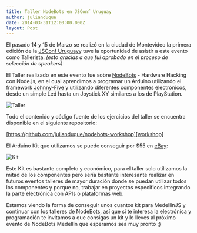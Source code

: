 ```yaml
---
title: Taller NodeBots en JSConf Uruguay
author: julianduque
date: 2014-03-31T12:00:00.000Z
layout: Post
---
```

El pasado 14 y 15 de Marzo se realizó en la ciudad de Montevideo la primera edición de la [JSConf Uruguay][jsconfuy]y tuve la oportunidad de asistir a este evento como Tallerista. *(esto gracias a que fuí aprobado en el proceso de selección de speakers)*

<!-- more -->

El Taller realizado en este evento fue sobre [NodeBots][nodebots] - Hardware Hacking con Node.js, en el cual aprendimos a programar un Arduino utilizando el framework [Johnny-Five][johnny-five] y utilizando diferentes componentes electrónicos, desde un simple Led hasta un Joystick XY similares a los de PlayStation.

![Taller](http://i.imgur.com/tbWZQMj.jpg)

Todo el contenido y código fuente de los ejercicios del taller se encuentra disponible en el siguiente repositorio:

[https://github.com/julianduque/nodebots-workshop][workshop]

El Arduino Kit que utilizamos se puede conseguir por $55 en [eBay][arduino-kit]:

![Kit](http://i.imgur.com/rPGg7qw.jpg)

Este Kit es bastante completo y económico, para el taller solo utilizamos la mitad de los componentes pero sería bastante interesante realizar en futuros eventos talleres de mayor duración donde se puedan utilizar todos los componentes y porque no, trabajar en proyectos especificos integrando la parte electrónica con APIs o plataformas web.

Estamos viendo la forma de conseguir unos cuantos kit para MedellinJS y continuar con los talleres de NodeBots, así que si te interesa la electrónica y programación te invitamos a que consigas un kit y lo lleves al próximo evento de NodeBots Medellín que esperamos sea muy pronto ;)

[nodebots]: http://nodebots.io
[johnny-five]: https://github.com/rwaldron/johnny-five
[workshop]: https://github.com/julianduque/nodebots-workshop
[jsconfuy]: http://jsconf.uy/
[arduino-kit]: http://www.ebay.com/itm/UNO-R3-Starter-Kit-1602-LCD-Servo-Dot-Matrix-Breadboard-LED-Resistor-for-Arduino-/151183574145?ssPageName=ADME:L:OC:US:3160
